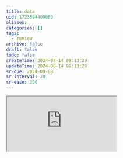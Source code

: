 ```yaml
---
title: data
uid: 1723594409663
aliases:
categories: []
tags:
  - review
archive: false
draft: false
todo: false
createTime: 2024-08-14 08:13:29
updateTime: 2024-08-14 08:13:29
sr-due: 2024-09-08
sr-interval: 20
sr-ease: 290
---
```


<iframe
  class="iframe_full"
  src="https://dict.youdao.com/result?word=data&lang=en"
>
</iframe>
